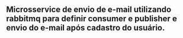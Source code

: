 ## Microsservice de envio de e-mail utilizando rabbitmq para definir consumer e publisher e envio do e-mail após cadastro do usuário.
